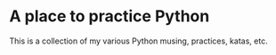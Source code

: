 # A place to practice Python

This is a collection of my various Python musing, practices, katas, etc.


